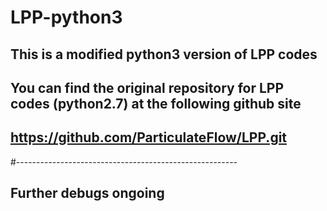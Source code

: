 # LPP-python3
## This is a modified python3 version of LPP codes
## You can find the original repository for LPP codes (python2.7) at the following github site
## https://github.com/ParticulateFlow/LPP.git
#-------------------------------------------------------
## Further debugs ongoing 
